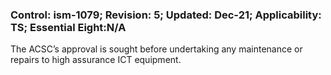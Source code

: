 ### Control: ism-1079; Revision: 5; Updated: Dec-21; Applicability: TS; Essential Eight:N/A
<p>The ACSC’s approval is sought before undertaking any maintenance or repairs to high assurance ICT equipment.</p>